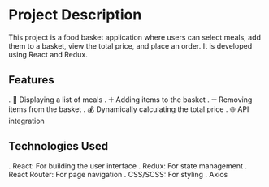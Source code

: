# Project Description
This project is a food basket application where users can select meals, add them to a basket, 
view the total price, and place an order. It is developed using React and Redux.


## Features
. 🛒 Displaying a list of meals
. ➕ Adding items to the basket
. ➖ Removing items from the basket
. 💰 Dynamically calculating the total price
. 🌐 API integration


## Technologies Used
. React: For building the user interface
. Redux: For state management
. React Router: For page navigation
. CSS/SCSS: For styling
. Axios
